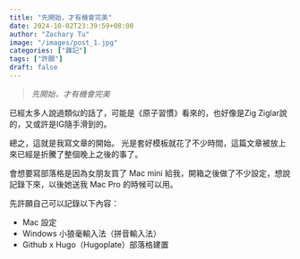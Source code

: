 ```yaml
---
title: "先開始，才有機會完美"
date: 2024-10-02T23:39:59+08:00
author: "Zachary Tu"
image: "/images/post_1.jpg"
categories: ["雜記"]
tags: ["許願"]
draft: false
---
```


> *先開始，才有機會完美*

已經太多人說過類似的話了，可能是《原子習慣》看來的，也好像是Zig Ziglar說的，又或許是IG隨手滑到的。

總之，這就是我寫文章的開始。
光是套好模板就花了不少時間，這篇文章被放上來已經是折騰了整個晚上之後的事了。

會想要寫部落格是因為女朋友買了 Mac mini 給我，開箱之後做了不少設定，想說記錄下來，以後她送我 Mac Pro 的時候可以用。

先許願自己可以記錄以下內容：
- Mac 設定
- Windows 小狼毫輸入法（拼音輸入法）
- Github x Hugo（Hugoplate）部落格建置

